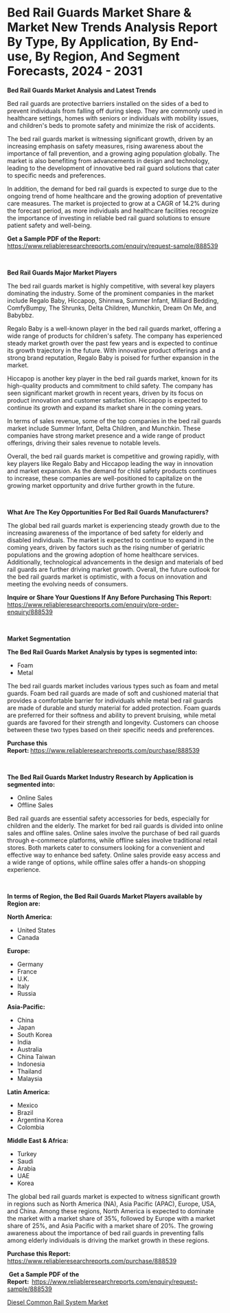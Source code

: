 <p><h1>Bed Rail Guards Market Share & Market New Trends Analysis Report By Type, By Application, By End-use, By Region, And Segment Forecasts, 2024 - 2031</h1></p><p><strong>Bed Rail Guards Market Analysis and Latest Trends</strong></p>
<p><p>Bed rail guards are protective barriers installed on the sides of a bed to prevent individuals from falling off during sleep. They are commonly used in healthcare settings, homes with seniors or individuals with mobility issues, and children's beds to promote safety and minimize the risk of accidents.</p><p>The bed rail guards market is witnessing significant growth, driven by an increasing emphasis on safety measures, rising awareness about the importance of fall prevention, and a growing aging population globally. The market is also benefiting from advancements in design and technology, leading to the development of innovative bed rail guard solutions that cater to specific needs and preferences.</p><p>In addition, the demand for bed rail guards is expected to surge due to the ongoing trend of home healthcare and the growing adoption of preventative care measures. The market is projected to grow at a CAGR of 14.2% during the forecast period, as more individuals and healthcare facilities recognize the importance of investing in reliable bed rail guard solutions to ensure patient safety and well-being.</p></p>
<p><strong>Get a Sample PDF of the Report:&nbsp;</strong> <a href="https://www.reliableresearchreports.com/enquiry/request-sample/888539">https://www.reliableresearchreports.com/enquiry/request-sample/888539</a></p>
<p>&nbsp;</p>
<p><strong>Bed Rail Guards Major Market Players</strong></p>
<p><p>The bed rail guards market is highly competitive, with several key players dominating the industry. Some of the prominent companies in the market include Regalo Baby, Hiccapop, Shinnwa, Summer Infant, Milliard Bedding, ComfyBumpy, The Shrunks, Delta Children, Munchkin, Dream On Me, and Babybbz.</p><p>Regalo Baby is a well-known player in the bed rail guards market, offering a wide range of products for children's safety. The company has experienced steady market growth over the past few years and is expected to continue its growth trajectory in the future. With innovative product offerings and a strong brand reputation, Regalo Baby is poised for further expansion in the market.</p><p>Hiccapop is another key player in the bed rail guards market, known for its high-quality products and commitment to child safety. The company has seen significant market growth in recent years, driven by its focus on product innovation and customer satisfaction. Hiccapop is expected to continue its growth and expand its market share in the coming years.</p><p>In terms of sales revenue, some of the top companies in the bed rail guards market include Summer Infant, Delta Children, and Munchkin. These companies have strong market presence and a wide range of product offerings, driving their sales revenue to notable levels.</p><p>Overall, the bed rail guards market is competitive and growing rapidly, with key players like Regalo Baby and Hiccapop leading the way in innovation and market expansion. As the demand for child safety products continues to increase, these companies are well-positioned to capitalize on the growing market opportunity and drive further growth in the future.</p></p>
<p>&nbsp;</p>
<p><strong>What Are The Key Opportunities For Bed Rail Guards Manufacturers?</strong></p>
<p><p>The global bed rail guards market is experiencing steady growth due to the increasing awareness of the importance of bed safety for elderly and disabled individuals. The market is expected to continue to expand in the coming years, driven by factors such as the rising number of geriatric populations and the growing adoption of home healthcare services. Additionally, technological advancements in the design and materials of bed rail guards are further driving market growth. Overall, the future outlook for the bed rail guards market is optimistic, with a focus on innovation and meeting the evolving needs of consumers.</p></p>
<p><strong>Inquire or Share Your Questions If Any Before Purchasing This Report:</strong> <a href="https://www.reliableresearchreports.com/enquiry/pre-order-enquiry/888539">https://www.reliableresearchreports.com/enquiry/pre-order-enquiry/888539</a></p>
<p>&nbsp;</p>
<p><strong>Market Segmentation</strong></p>
<p><strong>The Bed Rail Guards Market Analysis by types is segmented into:</strong></p>
<p><ul><li>Foam</li><li>Metal</li></ul></p>
<p><p>The bed rail guards market includes various types such as foam and metal guards. Foam bed rail guards are made of soft and cushioned material that provides a comfortable barrier for individuals while metal bed rail guards are made of durable and sturdy material for added protection. Foam guards are preferred for their softness and ability to prevent bruising, while metal guards are favored for their strength and longevity. Customers can choose between these two types based on their specific needs and preferences.</p></p>
<p><strong>Purchase this Report:&nbsp;</strong><a href="https://www.reliableresearchreports.com/purchase/888539">https://www.reliableresearchreports.com/purchase/888539</a></p>
<p>&nbsp;</p>
<p><strong>The Bed Rail Guards Market Industry Research by Application is segmented into:</strong></p>
<p><ul><li>Online Sales</li><li>Offline Sales</li></ul></p>
<p><p>Bed rail guards are essential safety accessories for beds, especially for children and the elderly. The market for bed rail guards is divided into online sales and offline sales. Online sales involve the purchase of bed rail guards through e-commerce platforms, while offline sales involve traditional retail stores. Both markets cater to consumers looking for a convenient and effective way to enhance bed safety. Online sales provide easy access and a wide range of options, while offline sales offer a hands-on shopping experience.</p></p>
<p>&nbsp;</p>
<p><strong>In terms of Region, the Bed Rail Guards Market Players available by Region are:</strong></p>
<p>
    <p> <strong> North America: </strong>
        <ul>
            <li>United States</li>
            <li>Canada</li>
        </ul>
        </p> 
    <p> <strong> Europe: </strong>
        <ul>
            <li>Germany</li>
            <li>France</li>
            <li>U.K.</li>
            <li>Italy</li>
            <li>Russia</li>
        </ul>
        </p> 
    <p> <strong> Asia-Pacific: </strong>
        <ul>
            <li>China</li>
            <li>Japan</li>
            <li>South Korea</li>
            <li>India</li>
            <li>Australia</li>
            <li>China Taiwan</li>
            <li>Indonesia</li>
            <li>Thailand</li>
            <li>Malaysia</li>
        </ul>
        </p> 
    <p> <strong> Latin America: </strong>
        <ul>
            <li>Mexico</li>
            <li>Brazil</li>
            <li>Argentina Korea</li>
            <li>Colombia</li>
        </ul>
        </p> 
    <p> <strong> Middle East & Africa: </strong>
        <ul>
            <li>Turkey</li>
            <li>Saudi</li>
            <li>Arabia</li>
            <li>UAE</li>
            <li>Korea</li>
        </ul>
    </p>
    </p>
<p><p>The global bed rail guards market is expected to witness significant growth in regions such as North America (NA), Asia Pacific (APAC), Europe, USA, and China. Among these regions, North America is expected to dominate the market with a market share of 35%, followed by Europe with a market share of 25%, and Asia Pacific with a market share of 20%. The growing awareness about the importance of bed rail guards in preventing falls among elderly individuals is driving the market growth in these regions.</p></p>
<p><strong>Purchase this Report: </strong><a href="https://www.reliableresearchreports.com/purchase/888539">https://www.reliableresearchreports.com/purchase/888539</a></p>
<p>&nbsp;<strong>Get a Sample PDF of the Report:&nbsp;&nbsp;</strong><a href="https://www.reliableresearchreports.com/enquiry/request-sample/888539">https://www.reliableresearchreports.com/enquiry/request-sample/888539</a></p>
<p><strong></strong></p>
<p><p><a href="https://nifty-kite-d51.notion.site/Diesel-Common-Rail-System-Market-Research-Report-The-Key-To-Successful-Business-Strategy-Forecasted-06c92b2044e443b198f41279e8a64869">Diesel Common Rail System Market</a></p></p>